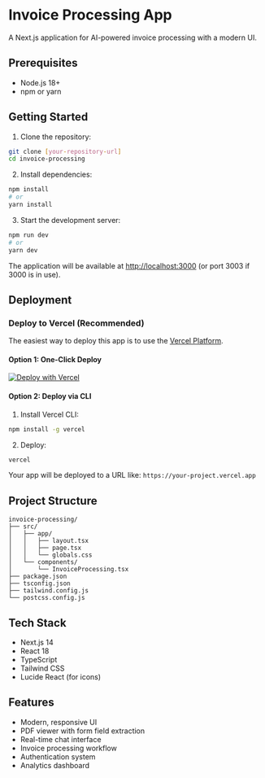 # Invoice Processing App

A Next.js application for AI-powered invoice processing with a modern UI.

## Prerequisites

- Node.js 18+ 
- npm or yarn

## Getting Started

1. Clone the repository:
```bash
git clone [your-repository-url]
cd invoice-processing
```

2. Install dependencies:
```bash
npm install
# or
yarn install
```

3. Start the development server:
```bash
npm run dev
# or
yarn dev
```

The application will be available at [http://localhost:3000](http://localhost:3000) (or port 3003 if 3000 is in use).

## Deployment

### Deploy to Vercel (Recommended)

The easiest way to deploy this app is to use the [Vercel Platform](https://vercel.com).

#### Option 1: One-Click Deploy

[![Deploy with Vercel](https://vercel.com/button)](https://vercel.com/new/clone?repository-url=https%3A%2F%2Fgithub.com%2F[your-username]%2Finvoice-processing)

#### Option 2: Deploy via CLI

1. Install Vercel CLI:
```bash
npm install -g vercel
```

2. Deploy:
```bash
vercel
```

Your app will be deployed to a URL like: `https://your-project.vercel.app`

## Project Structure

```
invoice-processing/
├── src/
│   ├── app/
│   │   ├── layout.tsx
│   │   ├── page.tsx
│   │   └── globals.css
│   └── components/
│       └── InvoiceProcessing.tsx
├── package.json
├── tsconfig.json
├── tailwind.config.js
└── postcss.config.js
```

## Tech Stack

- Next.js 14
- React 18
- TypeScript
- Tailwind CSS
- Lucide React (for icons)

## Features

- Modern, responsive UI
- PDF viewer with form field extraction
- Real-time chat interface
- Invoice processing workflow
- Authentication system
- Analytics dashboard 